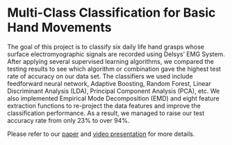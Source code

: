 # Multi-Class Classification for Basic Hand Movements

The goal of this project is to classify six daily life hand grasps whose surface electromyographic signals are recorded using Delsys’ EMG System. After applying several supervised learning algorithms, we compared the testing results to see which algorithm or combination gave the highest test rate of accuracy on our data set. The classifiers we used include feedforward neural network, Adaptive Boosting, Random Forest, Linear Discriminant Analysis (LDA), Principal Component Analysis (PCA), etc. We also implemented Empirical Mode Decomposition (EMD) and eight feature extraction functions to re-project the data features and improve the classification performance. As a result, we managed to raise our test accuracy rate from only 23% to over 94%.

Please refer to our [paper](https://github.com/ceruleangu/Classify-Hand-Movements/blob/master/Multi_Class_Classification_for_Basic_Hand_Movements.pdf) and [video presentation](https://youtu.be/M-HML6dJ5Qc) for more details.
